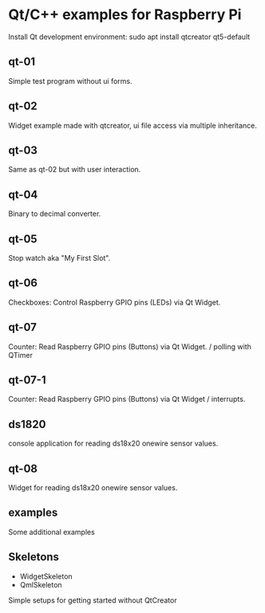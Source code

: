 # Qt/C++ examples for Raspberry Pi
Install Qt development environment:
sudo apt install qtcreator qt5-default

## qt-01
Simple test program without ui forms.

## qt-02
Widget example made with qtcreator,
ui file access via multiple inheritance.

## qt-03
Same as qt-02 but with user interaction.

## qt-04
Binary to decimal converter.

## qt-05
Stop watch aka "My First Slot".

## qt-06
Checkboxes:
Control Raspberry GPIO pins (LEDs) via Qt Widget.

## qt-07
Counter:
Read Raspberry GPIO pins (Buttons) via Qt Widget. / polling with QTimer

## qt-07-1
Counter:
Read Raspberry GPIO pins (Buttons) via Qt Widget / interrupts.

## ds1820
console application for reading ds18x20 onewire sensor values.

## qt-08
Widget for reading ds18x20 onewire sensor values.

## examples
Some additional examples

## Skeletons 
- WidgetSkeleton
- QmlSkeleton

Simple setups for getting started without QtCreator

